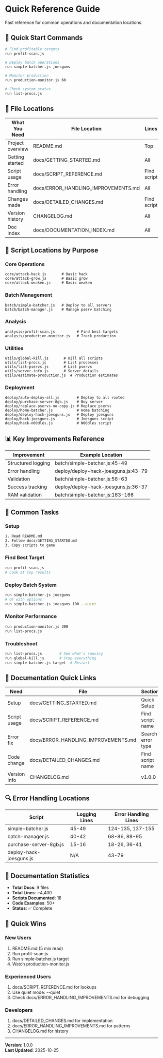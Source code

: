 # Quick Reference Guide

Fast reference for common operations and documentation locations.

## 🚀 Quick Start Commands

```bash
# Find profitable targets
run profit-scan.js

# Deploy batch operations
run simple-batcher.js joesguns

# Monitor production
run production-monitor.js 60

# Check system status
run list-procs.js
```

## 📁 File Locations

| What You Need | File Location | Lines |
|---------------|---------------|-------|
| Project overview | README.md | Top |
| Getting started | docs/GETTING_STARTED.md | All |
| Script usage | docs/SCRIPT_REFERENCE.md | Find script |
| Error handling | docs/ERROR_HANDLING_IMPROVEMENTS.md | All |
| Changes made | docs/DETAILED_CHANGES.md | Find script |
| Version history | CHANGELOG.md | All |
| Doc index | docs/DOCUMENTATION_INDEX.md | All |

## 🔧 Script Locations by Purpose

### Core Operations
```
core/attack-hack.js       # Basic hack
core/attack-grow.js       # Basic grow  
core/attack-weaken.js     # Basic weaken
```

### Batch Management
```
batch/simple-batcher.js   # Deploy to all servers
batch/batch-manager.js    # Manage pserv batching
```

### Analysis
```
analysis/profit-scan.js          # Find best targets
analysis/production-monitor.js   # Track production
```

### Utilities
```
utils/global-kill.js       # Kill all scripts
utils/list-procs.js        # List processes
utils/list-pservs.js       # List pservs
utils/server-info.js       # Server details
utils/estimate-production.js  # Production estimates
```

### Deployment
```
deploy/auto-deploy-all.js        # Deploy to all rooted
deploy/purchase-server-8gb.js    # Buy server
deploy/replace-pservs-no-copy.js # Replace pservs
deploy/home-batcher.js           # Home batching
deploy/deploy-hack-joesguns.js   # Deploy joesguns
deploy/hack-joesguns.js          # Joesguns script
deploy/hack-n00dles.js           # N00dles script
```

## 📊 Key Improvements Reference

| Improvement | Example Location |
|-------------|------------------|
| Structured logging | batch/simple-batcher.js:45-49 |
| Error handling | deploy/deploy-hack-joesguns.js:43-79 |
| Validation | batch/simple-batcher.js:58-63 |
| Success tracking | deploy/deploy-hack-joesguns.js:36-37 |
| RAM validation | batch/simple-batcher.js:163-166 |

## 🎯 Common Tasks

### Setup
```bash
1. Read README.md
2. Follow docs/GETTING_STARTED.md
3. Copy scripts to game
```

### Find Best Target
```bash
run profit-scan.js
# Look at top results
```

### Deploy Batch System
```bash
run simple-batcher.js joesguns
# Or with options:
run simple-batcher.js joesguns 100 --quiet
```

### Monitor Performance
```bash
run production-monitor.js 300
run list-procs.js
```

### Troubleshoot
```bash
run list-procs.js        # See what's running
run global-kill.js       # Stop everything
run simple-batcher.js target  # Restart
```

## 📖 Documentation Quick Links

| Need | File | Section |
|------|------|---------|
| Setup | docs/GETTING_STARTED.md | Quick Setup |
| Script usage | docs/SCRIPT_REFERENCE.md | Find script name |
| Error fix | docs/ERROR_HANDLING_IMPROVEMENTS.md | Search error type |
| Code change | docs/DETAILED_CHANGES.md | Find script name |
| Version info | CHANGELOG.md | v1.0.0 |

## 🔍 Error Handling Locations

| Script | Logging Lines | Error Handling Lines |
|--------|--------------|---------------------|
| simple-batcher.js | 45-49 | 124-135, 137-155 |
| batch-manager.js | 40-42 | 68-86, 88-95 |
| purchase-server-8gb.js | 15-16 | 18-26, 36-41 |
| deploy-hack-joesguns.js | N/A | 43-79 |

## 📝 Documentation Statistics

- **Total Docs**: 9 files
- **Total Lines**: ~4,400
- **Scripts Documented**: 18
- **Code Examples**: 50+
- **Status**: ✅ Complete

## 🎉 Quick Wins

### New Users
1. README.md (5 min read)
2. Run profit-scan.js
3. Run simple-batcher.js target
4. Watch production-monitor.js

### Experienced Users
1. docs/SCRIPT_REFERENCE.md for lookups
2. Use quiet mode: --quiet
3. Check docs/ERROR_HANDLING_IMPROVEMENTS.md for debugging

### Developers
1. docs/DETAILED_CHANGES.md for implementation
2. docs/ERROR_HANDLING_IMPROVEMENTS.md for patterns
3. CHANGELOG.md for history

---

**Version**: 1.0.0  
**Last Updated**: 2025-10-25
